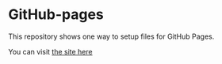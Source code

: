 # GitHub-pages

This repository shows one way to setup files for GitHub Pages.

You can visit [the site here](https://cdworkshops.github.io/GitHub-pages/)
